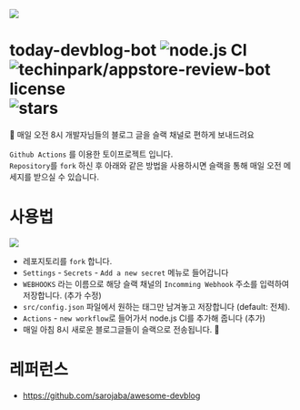 ![](./.github/images/header.png)
# today-devblog-bot ![node.js CI](https://github.com/techinpark/today-devblog-bot/workflows/node.js%20CI/badge.svg?branch=master) ![techinpark/appstore-review-bot license](https://img.shields.io/github/license/techinpark/today-devblog-bot?color=blue) ![stars](https://img.shields.io/github/stars/techinpark/today-devblog-bot?color=yellow&style=social)

📨 매일 오전 8시 개발자님들의 블로그 글을 슬랙 채널로 편하게 보내드려요 

`Github Actions` 를 이용한 토이프로젝트 입니다.  
`Repository`를 `fork` 하신 후 아래와 같은 방법을 사용하시면 슬랙을 통해 매일 오전 메세지를 받으실 수 있습니다. 

# 사용법

![](./.github/images/screenshot.png)

- 레포지토리를 `fork` 합니다.
- `Settings` - `Secrets` - `Add a new secret` 메뉴로 들어갑니다
- `WEBHOOKS` 라는 이름으로 해당 슬랙 채널의 `Incomming Webhook` 주소를 입력하여 저장합니다. (추가 수정)
- `src/config.json` 파일에서 원하는 태그만 남겨놓고 저장합니다 (default: 전체).
- `Actions` - `new workflow`로 들어가서 node.js Cl를 추가해 줍니다 (추가)
- 매일 아침 8시 새로운 블로그글들이 슬랙으로 전송됩니다. 🎉


# 레퍼런스
- https://github.com/sarojaba/awesome-devblog
